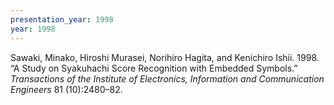 ```yaml
---
presentation_year: 1998
year: 1998
---
```


Sawaki, Minako, Hiroshi Murasei, Norihiro Hagita, and Kenichiro Ishii. 1998. “A Study on Syakuhachi Score Recognition with Embedded Symbols.” <i>Transactions of the Institute of Electronics, Information and Communication Engineers</i> 81 (10):2480–82.